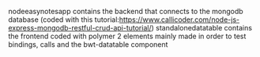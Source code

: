 nodeeasynotesapp contains the backend that connects to the mongodb database
(coded with this tutorial:https://www.callicoder.com/node-js-express-mongodb-restful-crud-api-tutorial/)
standalonedatatable contains the frontend coded with polymer 2 elements mainly made in order to test bindings, calls and the bwt-datatable component